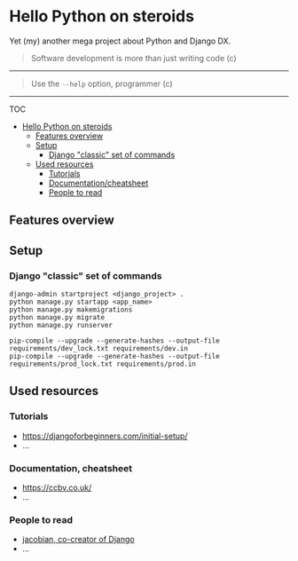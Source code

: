 # Hello Python on steroids

Yet (my) another mega project about Python and Django DX.

  > Software development is more than just writing code (c)

---

  > Use the `--help` option, programmer (c)

---

TOC

- [Hello Python on steroids](#hello-python-on-steroids)
  - [Features overview](#features-overview)
  - [Setup](#setup)
    - [Django "classic" set of commands](#django-classic-set-of-commands)
  - [Used resources](#used-resources)
    - [Tutorials](#tutorials)
    - [Documentation/cheatsheet](#documentation-cheatsheet)
    - [People to read](#people-to-read)

## Features overview

## Setup

### Django "classic" set of commands

```shell
django-admin startproject <django_project> .
python manage.py startapp <app_name>
python manage.py makemigrations
python manage.py migrate
python manage.py runserver

pip-compile --upgrade --generate-hashes --output-file requirements/dev_lock.txt requirements/dev.in
pip-compile --upgrade --generate-hashes --output-file requirements/prod_lock.txt requirements/prod.in

```

## Used resources

### Tutorials

- <https://djangoforbeginners.com/initial-setup/>
- ...

### Documentation, cheatsheet

- <https://ccbv.co.uk/>
- ...

### People to read

- [jacobian, co-creator of Django](<https://jacobian.org/>)
- ...
